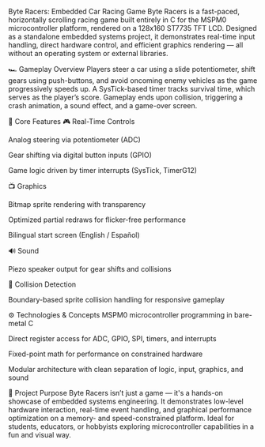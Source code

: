 Byte Racers: Embedded Car Racing Game
Byte Racers is a fast-paced, horizontally scrolling racing game built entirely in C for the MSPM0 microcontroller platform, rendered on a 128x160 ST7735 TFT LCD. Designed as a standalone embedded systems project, it demonstrates real-time input handling, direct hardware control, and efficient graphics rendering — all without an operating system or external libraries.

🏎️ Gameplay Overview
Players steer a car using a slide potentiometer, shift gears using push-buttons, and avoid oncoming enemy vehicles as the game progressively speeds up. A SysTick-based timer tracks survival time, which serves as the player’s score. Gameplay ends upon collision, triggering a crash animation, a sound effect, and a game-over screen.

🔧 Core Features
🎮 Real-Time Controls

Analog steering via potentiometer (ADC)

Gear shifting via digital button inputs (GPIO)

Game logic driven by timer interrupts (SysTick, TimerG12)

📺 Graphics

Bitmap sprite rendering with transparency

Optimized partial redraws for flicker-free performance

Bilingual start screen (English / Español)

🔊 Sound

Piezo speaker output for gear shifts and collisions

📐 Collision Detection

Boundary-based sprite collision handling for responsive gameplay

⚙️ Technologies & Concepts
MSPM0 microcontroller programming in bare-metal C

Direct register access for ADC, GPIO, SPI, timers, and interrupts

Fixed-point math for performance on constrained hardware

Modular architecture with clean separation of logic, input, graphics, and sound

🎯 Project Purpose
Byte Racers isn’t just a game — it's a hands-on showcase of embedded systems engineering. It demonstrates low-level hardware interaction, real-time event handling, and graphical performance optimization on a memory- and speed-constrained platform. Ideal for students, educators, or hobbyists exploring microcontroller capabilities in a fun and visual way.

